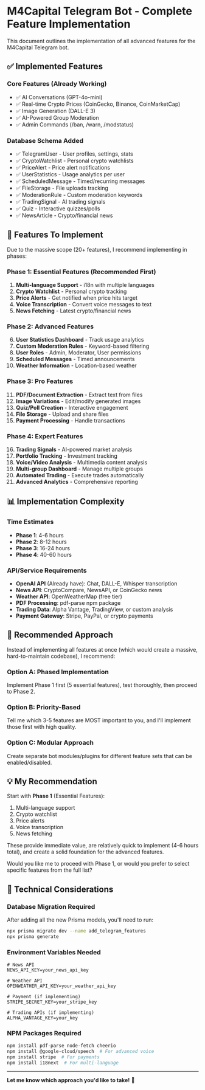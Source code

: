 # M4Capital Telegram Bot - Complete Feature Implementation

This document outlines the implementation of all advanced features for the M4Capital Telegram bot.

## ✅ Implemented Features

### Core Features (Already Working)

- ✅ AI Conversations (GPT-4o-mini)
- ✅ Real-time Crypto Prices (CoinGecko, Binance, CoinMarketCap)
- ✅ Image Generation (DALL-E 3)
- ✅ AI-Powered Group Moderation
- ✅ Admin Commands (/ban, /warn, /modstatus)

### Database Schema Added

- ✅ TelegramUser - User profiles, settings, stats
- ✅ CryptoWatchlist - Personal crypto watchlists
- ✅ PriceAlert - Price alert notifications
- ✅ UserStatistics - Usage analytics per user
- ✅ ScheduledMessage - Timed/recurring messages
- ✅ FileStorage - File uploads tracking
- ✅ ModerationRule - Custom moderation keywords
- ✅ TradingSignal - AI trading signals
- ✅ Quiz - Interactive quizzes/polls
- ✅ NewsArticle - Crypto/financial news

## 🚧 Features To Implement

Due to the massive scope (20+ features), I recommend implementing in phases:

### Phase 1: Essential Features (Recommended First)

1. **Multi-language Support** - i18n with multiple languages
2. **Crypto Watchlist** - Personal crypto tracking
3. **Price Alerts** - Get notified when price hits target
4. **Voice Transcription** - Convert voice messages to text
5. **News Fetching** - Latest crypto/financial news

### Phase 2: Advanced Features

6. **User Statistics Dashboard** - Track usage analytics
7. **Custom Moderation Rules** - Keyword-based filtering
8. **User Roles** - Admin, Moderator, User permissions
9. **Scheduled Messages** - Timed announcements
10. **Weather Information** - Location-based weather

### Phase 3: Pro Features

11. **PDF/Document Extraction** - Extract text from files
12. **Image Variations** - Edit/modify generated images
13. **Quiz/Poll Creation** - Interactive engagement
14. **File Storage** - Upload and share files
15. **Payment Processing** - Handle transactions

### Phase 4: Expert Features

16. **Trading Signals** - AI-powered market analysis
17. **Portfolio Tracking** - Investment tracking
18. **Voice/Video Analysis** - Multimedia content analysis
19. **Multi-group Dashboard** - Manage multiple groups
20. **Automated Trading** - Execute trades automatically
21. **Advanced Analytics** - Comprehensive reporting

## 📊 Implementation Complexity

### Time Estimates

- **Phase 1**: 4-6 hours
- **Phase 2**: 8-12 hours
- **Phase 3**: 16-24 hours
- **Phase 4**: 40-60 hours

### API/Service Requirements

- **OpenAI API** (Already have): Chat, DALL-E, Whisper transcription
- **News API**: CryptoCompare, NewsAPI, or CoinGecko news
- **Weather API**: OpenWeatherMap (free tier)
- **PDF Processing**: pdf-parse npm package
- **Trading Data**: Alpha Vantage, TradingView, or custom analysis
- **Payment Gateway**: Stripe, PayPal, or crypto payments

## 🎯 Recommended Approach

Instead of implementing all features at once (which would create a massive, hard-to-maintain codebase), I recommend:

### Option A: Phased Implementation

Implement Phase 1 first (5 essential features), test thoroughly, then proceed to Phase 2.

### Option B: Priority-Based

Tell me which 3-5 features are MOST important to you, and I'll implement those first with high quality.

### Option C: Modular Approach

Create separate bot modules/plugins for different feature sets that can be enabled/disabled.

## 💡 My Recommendation

Start with **Phase 1** (Essential Features):

1. Multi-language support
2. Crypto watchlist
3. Price alerts
4. Voice transcription
5. News fetching

These provide immediate value, are relatively quick to implement (4-6 hours total), and create a solid foundation for the advanced features.

Would you like me to proceed with Phase 1, or would you prefer to select specific features from the full list?

## 🔧 Technical Considerations

### Database Migration Required

After adding all the new Prisma models, you'll need to run:

```bash
npx prisma migrate dev --name add_telegram_features
npx prisma generate
```

### Environment Variables Needed

```env
# News API
NEWS_API_KEY=your_news_api_key

# Weather API
OPENWEATHER_API_KEY=your_weather_api_key

# Payment (if implementing)
STRIPE_SECRET_KEY=your_stripe_key

# Trading APIs (if implementing)
ALPHA_VANTAGE_KEY=your_key
```

### NPM Packages Required

```bash
npm install pdf-parse node-fetch cheerio
npm install @google-cloud/speech  # For advanced voice
npm install stripe  # For payments
npm install i18next  # For multi-language
```

---

**Let me know which approach you'd like to take!** 🚀
